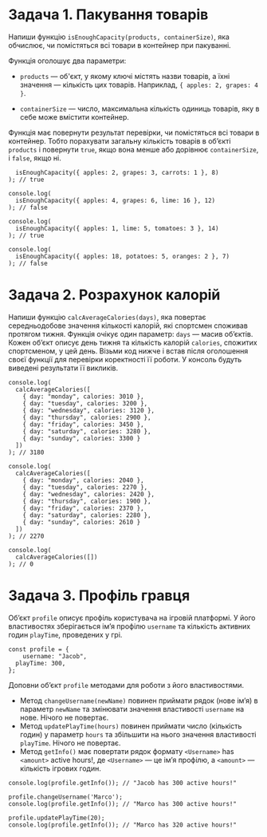 # Задача 1. Пакування товарів

Напиши функцію `isEnoughCapacity(products, containerSize)`, яка обчислює, чи помістяться всі товари в контейнер при пакуванні.

Функція оголошує два параметри:

* `products` — об'єкт, у якому ключі містять назви товарів, а їхні значення — кількість цих товарів. Наприклад, `{ apples: 2, grapes: 4 }`.

* ```containerSize``` — число, максимальна кількість одиниць товарів, яку в себе може вмістити контейнер.

Функція має повернути результат перевірки, чи помістяться всі товари в контейнер. Тобто порахувати загальну кількість товарів в об’єкті `products` і повернути `true`, якщо вона менше або дорівнює `containerSize`, і `false`, якщо ні.

```console.log(
  isEnoughCapacity({ apples: 2, grapes: 3, carrots: 1 }, 8)
); // true

console.log(
  isEnoughCapacity({ apples: 4, grapes: 6, lime: 16 }, 12)
); // false

console.log(
  isEnoughCapacity({ apples: 1, lime: 5, tomatoes: 3 }, 14)
); // true

console.log(
  isEnoughCapacity({ apples: 18, potatoes: 5, oranges: 2 }, 7)
); // false
```

# Задача 2. Розрахунок калорій

Напиши функцію `calcAverageCalories(days)`, яка повертає середньодобове значення кількості калорій, які спортсмен споживав протягом тижня. Функція очікує один параметр: `days` — масив об’єктів. Кожен об’єкт описує день тижня та кількість калорій `calories`, спожитих спортсменом, у цей день. Візьми код нижче і встав після оголошення своєї функції для перевірки коректності її роботи. У консоль будуть виведені результати її викликів.

```
console.log(
  calcAverageCalories([
    { day: "monday", calories: 3010 },
    { day: "tuesday", calories: 3200 },
    { day: "wednesday", calories: 3120 },
    { day: "thursday", calories: 2900 },
    { day: "friday", calories: 3450 },
    { day: "saturday", calories: 3280 },
    { day: "sunday", calories: 3300 }
  ])
); // 3180

console.log(
  calcAverageCalories([
    { day: "monday", calories: 2040 },
    { day: "tuesday", calories: 2270 },
    { day: "wednesday", calories: 2420 },
    { day: "thursday", calories: 1900 },
    { day: "friday", calories: 2370 },
    { day: "saturday", calories: 2280 },
    { day: "sunday", calories: 2610 }
  ])
); // 2270

console.log(
  calcAverageCalories([])
); // 0
```

# Задача 3. Профіль гравця

Об’єкт `profile` описує профіль користувача на ігровій платформі. У його властивостях зберігається ім’я профілю `username` та кількість активних годин `playTime`, проведених у грі.

```
const profile = {
    username: "Jacob",
  playTime: 300,
};
```

Доповни об’єкт `profile` методами для роботи з його властивостями.

* Метод `changeUsername(newName)` повинен приймати рядок (нове ім’я) в параметр `newName` та змінювати значення властивості `username` на нове. Нічого не повертає.
* Метод `updatePlayTime(hours)` повинен приймати число (кількість годин) у параметр `hours` та збільшити на нього значення властивості `playTime`. Нічого не повертає.
* Метод `getInfo()` має повертати рядок формату `<Username>` has `<amount>` active hours!, де `<Username>` — це ім’я профілю, а `<amount>` — кількість ігрових годин.

```
console.log(profile.getInfo()); // "Jacob has 300 active hours!"

profile.changeUsername('Marco');
console.log(profile.getInfo()); // "Marco has 300 active hours!"

profile.updatePlayTime(20);
console.log(profile.getInfo()); // "Marco has 320 active hours!"
```